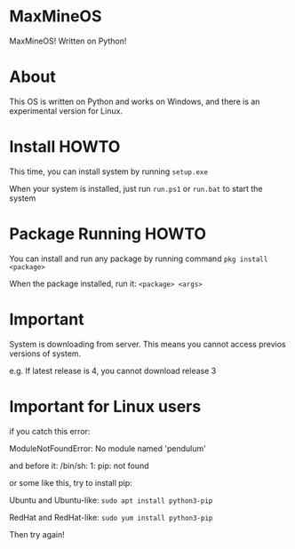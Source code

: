 # MaxMineOS
MaxMineOS! Written on Python!
# About
This OS is written on Python and works on Windows, and there is an experimental version for Linux.
# Install HOWTO
This time, you can install system by running `setup.exe`

When your system is installed, just run `run.ps1` or `run.bat` to start the system

# Package Running HOWTO
You can install and run any package by running command `pkg install <package>`

When the package installed, run it: `<package> <args>`

# Important
System is downloading from server.
This means you cannot access previos versions of system. 

e.g. If latest release is 4, you cannot download release 3

# Important for Linux users
if you catch this error:

ModuleNotFoundError: No module named 'pendulum'

and before it: /bin/sh: 1: pip: not found

or some like this, try to install pip:

Ubuntu and Ubuntu-like: `sudo apt install python3-pip`

RedHat and RedHat-like: `sudo yum install python3-pip`

Then try again!
